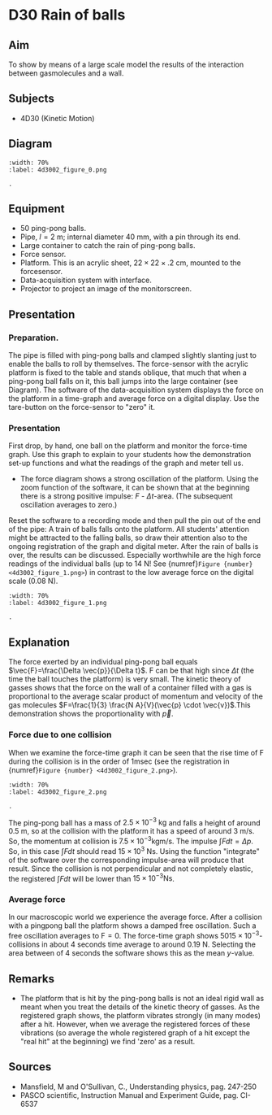 

# D30 Rain of balls 
    
  
## Aim   
 To show by means of a large scale model the results of the interaction between gasmolecules and a wall.    
  
## Subjects   
* 4D30 (Kinetic Motion)   

## Diagram
   
```{figure} figures/figure_0.png  
:width: 70%  
:label: 4d3002_figure_0.png  

. 
```

## Equipment
- 50 ping-pong balls.
- Pipe, $l=2 \mathrm{~m}$; internal diameter $40 \mathrm{~mm}$, with a pin through its end.
- Large container to catch the rain of ping-pong balls.
- Force sensor.
- Platform. This is an acrylic sheet, $22\times22\times.2\mathrm{~cm}$, mounted to the forcesensor.
- Data-acquisition system with interface.
- Projector to project an image of the monitorscreen.
     
  
## Presentation   
### Preparation.

The pipe is filled with ping-pong balls and clamped slightly slanting just to enable the balls to roll by themselves. The force-sensor with the acrylic platform is fixed to the table and stands oblique, that much that when a ping-pong ball falls on it, this ball jumps into the large container (see Diagram). The software of the data-acquisition system displays the force on the platform in a time-graph and average force on a digital display. Use the tare-button on the force-sensor to "zero" it.

### Presentation

First drop, by hand, one ball on the platform and monitor the force-time graph. Use this graph to explain to your students how the demonstration set-up functions and what the readings of the graph and meter tell us.

- The force diagram shows a strong oscillation of the platform. Using the zoom function of the software, it can be shown that at the beginning there is a strong positive impulse: $F$ - $\Delta t$-area. (The subsequent oscillation averages to zero.)

Reset the software to a recording mode and then pull the pin out of the end of the pipe: A train of balls falls onto the platform. All students' attention might be attracted to the falling balls, so draw their attention also to the ongoing registration of the graph and digital meter. After the rain of balls is over, the results can be discussed. Especially worthwhile are the high force readings of the individual balls (up to $14 \mathrm{~N}$! See {numref}`Figure {number} <4d3002_figure_1.png>`) in contrast to the low average force on the digital scale $(0.08 \mathrm{~N})$.  

```{figure} figures/figure_1.png  
:width: 70%  
:label: 4d3002_figure_1.png  

.
```

## Explanation   
The force exerted by an individual ping-pong ball equals $\vec{F}=\frac{\Delta \vec{p}}{\Delta t}$. F can be that high since $\Delta t$ (the time the ball touches the platform) is very small. The kinetic theory of gasses shows that the force on the wall of a container filled with a gas is proportional to the average scalar product of momentum and velocity of the gas molecules $F=\frac{1}{3} \frac{N A}{V}(\vec{p} \cdot \vec{v})$.This demonstration shows the proportionality with $\vec{p}$.

### Force due to one collision

When we examine the force-time graph it can be seen that the rise time of $\mathrm{F}$ during the collision is in the order of $1 \mathrm{msec}$ (see the registration in {numref}`Figure {number} <4d3002_figure_2.png>`).  

```{figure} figures/figure_2.png  
:width: 70%  
:label: 4d3002_figure_2.png  

. 
```

The ping-pong ball has a mass of $2.5 \times 10^{-3} \mathrm{~kg}$ and falls a height of around $0.5 \mathrm{~m}$, so at the collision with the platform it has a speed of around $3 \mathrm{~m} / \mathrm{s}$. So, the momentum at collision is $7.5 \times 10^{-3} \mathrm{kgm} / \mathrm{s}$. The impulse $\int F d t=\Delta p$. So, in this case $\int F d t$ should read $15 \times 10^{3}$ Ns. Using the function "integrate" of the software over the corresponding impulse-area will produce that result. Since the collision is not perpendicular and not completely elastic, the registered $\int F d t$ will be lower than $15 \times 10^{-3} \mathrm{Ns}$.

### Average force

In our macroscopic world we experience the average force. After a collision with a pingpong ball the platform shows a damped free oscillation. Such a free oscillation averages to $\mathrm{F}=0$. The force-time graph shows $5015 \times 10^{-3}$-collisions in about 4 seconds time average to around $0.19 \mathrm{~N}$. Selecting the area between of 4 seconds the software shows this as the mean $y$-value.      
  
## Remarks
 *  The platform that is hit by the ping-pong balls is not an ideal rigid wall as meant when you treat the details of the kinetic theory of gasses. As the registered graph shows, the platform vibrates strongly (in many modes) after a hit. However, when we average the registered forces of these vibrations (so average the whole registered graph of a hit except the "real hit" at the beginning) we find 'zero' as a result.    
  
## Sources
 *  Mansfield, M and O'Sullivan, C., Understanding physics, pag. 247-250 
 *  PASCO scientific, Instruction Manual and Experiment Guide, pag. CI-6537
  